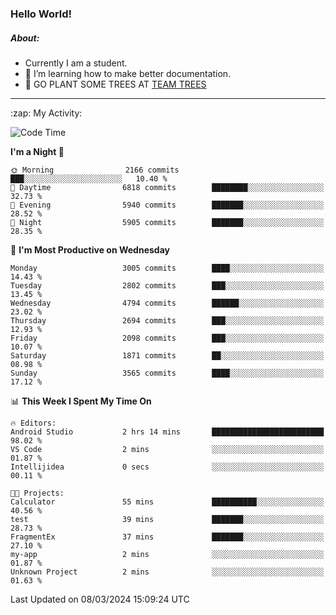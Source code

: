### Hello World!

##### About:
- Currently I am a student.
- 🌱 I’m learning how to make better documentation.
- 🌱 GO PLANT SOME TREES AT [TEAM TREES](https://teamtrees.org/)

---
  <summary>:zap: My Activity:</summary>
  
<!--START_SECTION:waka-->
![Code Time](http://img.shields.io/badge/Code%20Time-1%2C297%20hrs%2036%20mins-blue)

**I'm a Night 🦉** 

```text
🌞 Morning                2166 commits        ███░░░░░░░░░░░░░░░░░░░░░░   10.40 % 
🌆 Daytime                6818 commits        ████████░░░░░░░░░░░░░░░░░   32.73 % 
🌃 Evening                5940 commits        ███████░░░░░░░░░░░░░░░░░░   28.52 % 
🌙 Night                  5905 commits        ███████░░░░░░░░░░░░░░░░░░   28.35 % 
```
📅 **I'm Most Productive on Wednesday** 

```text
Monday                   3005 commits        ████░░░░░░░░░░░░░░░░░░░░░   14.43 % 
Tuesday                  2802 commits        ███░░░░░░░░░░░░░░░░░░░░░░   13.45 % 
Wednesday                4794 commits        ██████░░░░░░░░░░░░░░░░░░░   23.02 % 
Thursday                 2694 commits        ███░░░░░░░░░░░░░░░░░░░░░░   12.93 % 
Friday                   2098 commits        ███░░░░░░░░░░░░░░░░░░░░░░   10.07 % 
Saturday                 1871 commits        ██░░░░░░░░░░░░░░░░░░░░░░░   08.98 % 
Sunday                   3565 commits        ████░░░░░░░░░░░░░░░░░░░░░   17.12 % 
```


📊 **This Week I Spent My Time On** 

```text
🔥 Editors: 
Android Studio           2 hrs 14 mins       █████████████████████████   98.02 % 
VS Code                  2 mins              ░░░░░░░░░░░░░░░░░░░░░░░░░   01.87 % 
Intellijidea             0 secs              ░░░░░░░░░░░░░░░░░░░░░░░░░   00.11 % 

🐱‍💻 Projects: 
Calculator               55 mins             ██████████░░░░░░░░░░░░░░░   40.56 % 
test                     39 mins             ███████░░░░░░░░░░░░░░░░░░   28.73 % 
FragmentEx               37 mins             ███████░░░░░░░░░░░░░░░░░░   27.10 % 
my-app                   2 mins              ░░░░░░░░░░░░░░░░░░░░░░░░░   01.87 % 
Unknown Project          2 mins              ░░░░░░░░░░░░░░░░░░░░░░░░░   01.63 % 
```


 Last Updated on 08/03/2024 15:09:24 UTC
<!--END_SECTION:waka-->
